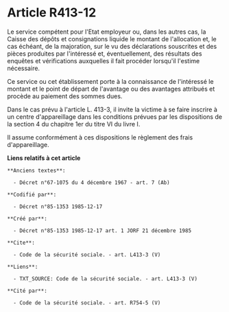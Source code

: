 # Article R413-12

Le service compétent pour l'Etat employeur ou, dans les autres cas, la Caisse des dépôts et consignations liquide le montant
de l'allocation et, le cas échéant, de la majoration, sur le vu des déclarations souscrites et des pièces produites par
l'intéressé et, éventuellement, des résultats des enquêtes et vérifications auxquelles il fait procéder lorsqu'il l'estime
nécessaire. 

Ce service ou cet établissement porte à la connaissance de l'intéressé le montant et le point de départ de l'avantage ou des
avantages attribués et procède au paiement des sommes dues. 

Dans le cas prévu à l'article L. 413-3, il invite la victime à se faire inscrire à un centre d'appareillage dans les
conditions prévues par les dispositions de la section 4 du chapitre 1er du titre VI du livre I.

Il assume conformément à ces dispositions le règlement des frais d'appareillage.

**Liens relatifs à cet article**

	**Anciens textes**:

	  - Décret n°67-1075 du 4 décembre 1967 - art. 7 (Ab)

	**Codifié par**:

	  - Décret n°85-1353 1985-12-17

	**Créé par**:

	  - Décret n°85-1353 1985-12-17 art. 1 JORF 21 décembre 1985

	**Cite**:

	  - Code de la sécurité sociale. - art. L413-3 (V)

	**Liens**:

	  - TXT_SOURCE: Code de la sécurité sociale. - art. L413-3 (V)

	**Cité par**:

	  - Code de la sécurité sociale. - art. R754-5 (V)
